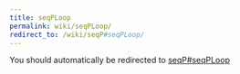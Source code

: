 ```yaml
---
title: seqPLoop
permalink: wiki/seqPLoop/
redirect_to: /wiki/seqP#seqPLoop/
---
```


You should automatically be redirected to [seqP#seqPLoop](/wiki/seqP#seqPLoop/)
